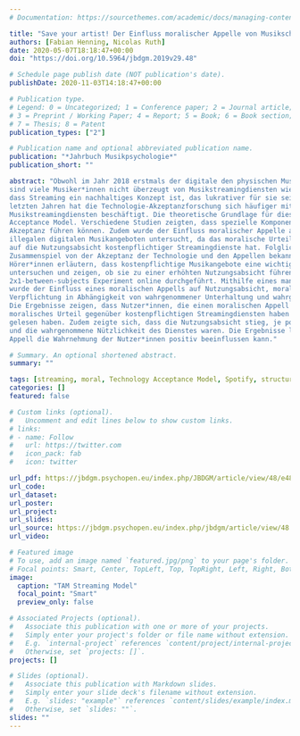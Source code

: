 ```yaml
---
# Documentation: https://sourcethemes.com/academic/docs/managing-content/

title: "Save your artist! Der Einfluss moralischer Appelle von Musikschaffenden auf die Akzeptanz von kostenpflichtigen Musikstreamingdiensten (Save Your Artist! The Impact of Musicians' Moral Appeal on Acceptance of Paid Music Streaming Services)"
authors: [Fabian Henning, Nicolas Ruth]
date: 2020-05-07T18:18:47+00:00
doi: "https://doi.org/10.5964/jbdgm.2019v29.48"

# Schedule page publish date (NOT publication's date).
publishDate: 2020-11-03T14:18:47+00:00

# Publication type.
# Legend: 0 = Uncategorized; 1 = Conference paper; 2 = Journal article;
# 3 = Preprint / Working Paper; 4 = Report; 5 = Book; 6 = Book section;
# 7 = Thesis; 8 = Patent
publication_types: ["2"]

# Publication name and optional abbreviated publication name.
publication: "*Jahrbuch Musikpsychologie*"
publication_short: ""

abstract: "Obwohl im Jahr 2018 erstmals der digitale den physischen Musikkonsum in Deutschland überholte, 
sind viele Musiker*innen nicht überzeugt von Musikstreamingdiensten wie Spotify. Dabei verkennen sie, 
dass Streaming ein nachhaltiges Konzept ist, das lukrativer für sie sein könnte als CD-Verkäufe. In den 
letzten Jahren hat die Technologie-Akzeptanzforschung sich häufiger mit der Nutzungsbereitschaft von 
Musikstreamingdiensten beschäftigt. Die theoretische Grundlage für diese Untersuchungen ist das Technology 
Acceptance Model. Verschiedene Studien zeigten, dass spezielle Komponenten der Software zu einer höheren 
Akzeptanz führen können. Zudem wurde der Einfluss moralischer Appelle auf die Nutzung von legalen und 
illegalen digitalen Musikangeboten untersucht, da das moralische Urteil der Konsument*innen einen Einfluss 
auf die Nutzungsabsicht kostenpflichtiger Streamingdienste hat. Folglich soll die vorliegende Studie das 
Zusammenspiel von der Akzeptanz der Technologie und den Appellen bekannter Musiker*innen, die den 
Hörer*innen erläutern, dass kostenpflichtige Musikangebote eine wichtige Einnahmequelle für sie sind, 
untersuchen und zeigen, ob sie zu einer erhöhten Nutzungsabsicht führen. Für diesen Zweck wurde ein 
2x1-between-subjects Experiment online durchgeführt. Mithilfe eines manipulierten Interviews mit Ed Sheeran 
wurde der Einfluss eines moralischen Appells auf Nutzungsabsicht, moralisches Urteil und moralische 
Verpflichtung in Abhängigkeit von wahrgenommener Unterhaltung und wahrgenommener Nützlichkeit untersucht. 
Die Ergebnisse zeigen, dass Nutzer*innen, die einen moralischen Appell gelesen haben, ein positiveres 
moralisches Urteil gegenüber kostenpflichtigen Streamingdiensten haben als Nutzer*innen, die keinen Appell 
gelesen haben. Zudem zeigte sich, dass die Nutzungsabsicht stieg, je positiver die moralische Beurteilung 
und die wahrgenommene Nützlichkeit des Dienstes waren. Die Ergebnisse legen nahe, dass ein prominenter 
Appell die Wahrnehmung der Nutzer*innen positiv beeinflussen kann."

# Summary. An optional shortened abstract.
summary: ""

tags: [streaming, moral, Technology Acceptance Model, Spotify, structural equation model, experiment]
categories: []
featured: false

# Custom links (optional).
#   Uncomment and edit lines below to show custom links.
# links:
# - name: Follow
#   url: https://twitter.com
#   icon_pack: fab
#   icon: twitter

url_pdf: https://jbdgm.psychopen.eu/index.php/JBDGM/article/view/48/e48.pdf
url_code:
url_dataset:
url_poster:
url_project:
url_slides:
url_source: https://jbdgm.psychopen.eu/index.php/jbdgm/article/view/48
url_video:

# Featured image
# To use, add an image named `featured.jpg/png` to your page's folder.
# Focal points: Smart, Center, TopLeft, Top, TopRight, Left, Right, BottomLeft, Bottom, BottomRight.
image: 
  caption: "TAM Streaming Model"
  focal_point: "Smart"
  preview_only: false

# Associated Projects (optional).
#   Associate this publication with one or more of your projects.
#   Simply enter your project's folder or file name without extension.
#   E.g. `internal-project` references `content/project/internal-project/index.md`.
#   Otherwise, set `projects: []`.
projects: []

# Slides (optional).
#   Associate this publication with Markdown slides.
#   Simply enter your slide deck's filename without extension.
#   E.g. `slides: "example"` references `content/slides/example/index.md`.
#   Otherwise, set `slides: ""`.
slides: ""
---
```

